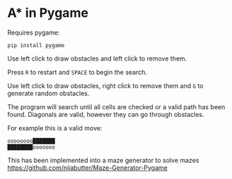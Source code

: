 # A* in Pygame

Requires pygame:

`pip install pygame`

Use left click to draw obstacles and left click to remove them.

Press `R` to restart and `SPACE` to begin the search.

Use left click to draw  obstacles, right click to remove them and `G` to generate random obstacles.

The program will search until all cells are checked or a valid path has been found.
Diagonals are valid, however they can go through obstacles.

For example this is a valid move:
```
oooooooo███████
████████ooooooo
```

This has been implemented into a maze generator to solve mazes
https://github.com/nijabutter/Maze-Generator-Pygame
